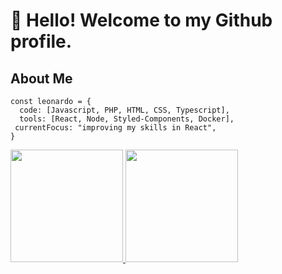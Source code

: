 # 👋 Hello! Welcome to my Github profile.

## About Me

```
const leonardo = {
  code: [Javascript, PHP, HTML, CSS, Typescript],
  tools: [React, Node, Styled-Components, Docker],
 currentFocus: "improving my skills in React",
}
```

<div>
<a href="https://github.com/leonard0sena">
<img height="180em" src="https://github-readme-stats.vercel.app/api/top-langs/?username=leonard0sena&layout=compact&langs_count=7&theme=dracula"/>
<img height="180em" src="https://github-readme-stats.vercel.app/api?username=leonard0sena&show_icons=true&theme=dracula&include_all_commits=true&count_private=true"/>
</div>
